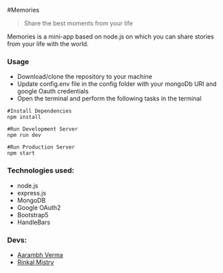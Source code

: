 #Memories
> Share the best moments from your life

Memories is a mini-app based on node.js on which you can share stories from your life with the world.

### Usage
- Download/clone the repository to your machine
- Update config.env file in the config folder with your mongoDb URI and google Oauth credentials
- Open the terminal and perform the following tasks in the terminal
```
#Install Dependencies
npm install

#Run Development Server
npm run dev

#Run Production Server
npm start
```

### Technologies used:
- node.js
- express.js
- MongoDB
- Google OAuth2
- Bootstrap5
- HandleBars

### Devs:
- [Aarambh Verma](https://github.com/AarambhVerma)
- [Rinkal Mistry](https://github.com/RInkal25)
